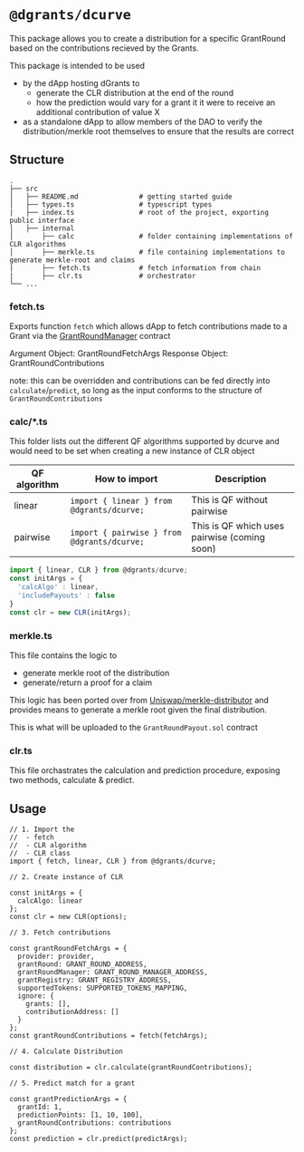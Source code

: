 # `@dgrants/dcurve`

This package allows you to create a distribution for a specific GrantRound based on the contributions recieved by the Grants.

This package is intended to be used

- by the dApp hosting dGrants to
  - generate the CLR distribution at the end of the round
  - how the prediction would vary for a grant it it were to receive an additional contribution of value X
- as a standalone dApp to allow members of the DAO to verify the distribution/merkle root themselves to ensure that the results are correct

## Structure

```
.
├── src
│   ├── README.md               # getting started guide
│   ├── types.ts                # typescript types
|   ├── index.ts                # root of the project, exporting public interface
│   ├── internal
│       ├── calc                # folder containing implementations of CLR algorithms
│       ├── merkle.ts           # file containing implementations to generate merkle-root and claims
|       ├── fetch.ts            # fetch information from chain
|       ├── clr.ts              # orchestrator
└── ...
```

### fetch.ts

Exports function `fetch` which allows dApp to fetch contributions made to a Grant via the [GrantRoundManager](https://github.com/dcgtc/dgrants/blob/main/contracts/contracts/GrantRoundManager.sol) contract

Argument Object: GrantRoundFetchArgs
Response Object: GrantRoundContributions

note: this can be overridden and contributions can be fed directly into `calculate`/`predict`, so long as the input conforms to the structure of `GrantRoundContributions`

### calc/\*.ts

This folder lists out the different QF algorithms supported by dcurve
and would need to be set when creating a new instance of CLR object

| QF algorithm | How to import                               | Description                                  |
| ------------ | ------------------------------------------- | -------------------------------------------- |
| linear       | `import { linear } from @dgrants/dcurve;`   | This is QF without pairwise                  |
| pairwise     | `import { pairwise } from @dgrants/dcurve;` | This is QF which uses pairwise (coming soon) |

```javascript
import { linear, CLR } from @dgrants/dcurve;
const initArgs = {
  'calcAlgo' : linear,
  'includePayouts' : false
}
const clr = new CLR(initArgs);
```

### merkle.ts

This file contains the logic to

- generate merkle root of the distribution
- generate/return a proof for a claim

This logic has been ported over from [Uniswap/merkle-distributor](https://github.com/Uniswap/merkle-distributor) and provides means to generate a merkle root given the final distribution.

This is what will be uploaded to the `GrantRoundPayout.sol` contract

### clr.ts

This file orchastrates the calculation and prediction procedure, exposing two methods, calculate & predict.

## Usage

```
// 1. Import the
//  - fetch
//  - CLR algorithm
//  - CLR class
import { fetch, linear, CLR } from @dgrants/dcurve;

// 2. Create instance of CLR

const initArgs = {
  calcAlgo: linear
};
const clr = new CLR(options);

// 3. Fetch contributions

const grantRoundFetchArgs = {
  provider: provider,
  grantRound: GRANT_ROUND_ADDRESS,
  grantRoundManager: GRANT_ROUND_MANAGER_ADDRESS,
  grantRegistry: GRANT_REGISTRY_ADDRESS,
  supportedTokens: SUPPORTED_TOKENS_MAPPING,
  ignore: {
    grants: [],
    contributionAddress: []
  }
};
const grantRoundContributions = fetch(fetchArgs);

// 4. Calculate Distribution

const distribution = clr.calculate(grantRoundContributions);

// 5. Predict match for a grant

const grantPredictionArgs = {
  grantId: 1,
  predictionPoints: [1, 10, 100],
  grantRoundContributions: contributions
};
const prediction = clr.predict(predictArgs);
```
